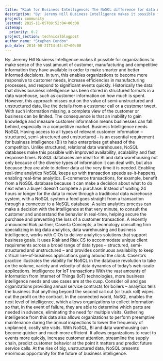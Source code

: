 ```yaml
---
title: "Riak for Business Intelligence: The NoSQL difference for data warehousing and analytics"
description: "By: Jeremy Hill Business Intelligence makes it possible for organizations to make sense of the vast amount of customer, manufacturing and competitive information they have available in order to make smarter and better informed decisions. In turn, this enables organizations to become more responsi"
project: community
lastmod: 2015-11-05T09:52:04+00:00
sitemap:
  priority: 0.2
project_section: technicalblogpost
author_name: "Stephen Condon"
pub_date: 2014-08-21T14:43:47+00:00
---
```

By: Jeremy Hill
Business Intelligence makes it possible for organizations to make sense of the vast amount of customer, manufacturing and competitive information they have available in order to make smarter and better informed decisions. In turn, this enables organizations to become more responsive to customer needs, increase efficiencies in manufacturing processes, and respond to significant events quickly.
Historically the data that drives business intelligence has been stored in structured formats in a data warehouse, such as customer information on how much is spent. However, this approach misses out on the value of semi-unstructured and unstructured data, like the details from a customer call or a customer tweet.
With such information missing, a complete view of the customer or business can be limited. The consequence is that an inability to gain knowledge and measure customer information means businesses can fall behind, especially in a competitive market.
Business Intelligence needs NoSQL
Having access to all types of relevant customer information – structured, semi-structured and unstructured – is an essential requirement for business intelligence (BI) to help enterprises get ahead of the competition. Unlike structured, relational data warehouses, NoSQL databases make this possible with improved availability, scalability and fast response times. NoSQL databases are ideal for BI and data warehousing not only because of the diverse types of information it can deal with, but also because they are able to deliver data at the very time it is needed.
Enabling real-time analytics
NoSQL keeps up with transaction speeds as-it-happens, enabling real-time analytics. E-commerce transactions, for example, benefit from a NoSQL database because it can make a decision about what to do next when a buyer doesn’t complete a purchase. Instead of waiting 24 hours or longer for the data to move through a traditional data warehouse system, with a NoSQL system a feed goes straight from a transaction through a connecter to a NoSQL database. A sales analytics process can make a decision with the intelligence at that very minute, to consult the customer and understand the behavior in real-time, helping secure the purchase and preventing the loss of a customer transaction.
A recently announced Riak partner, Caserta Concepts, a technology consulting firm specializing in big data analytics, data warehousing and business intelligence, works with CIOs to deliver analytics solutions that support business goals. It uses Riak and Riak CS to accommodate unique client requirements across a broad range of data types – structured, semi-structured and unstructured – and provides continuous availability to keep critical line-of-business applications going around the clock. Caserta’s practice illustrates the viability for NoSQL in the database revolution to take on the volume, variety and velocity of data dynamics of today’s web-scale applications.
Intelligence for IoT transactions
With the vast amounts of information from Internet of Things (IoT) technologies, more business intelligence needs and use cases are at the cusp. Consider oil and gas organizations providing annual service contracts for boilers – analytics tells the business that anything beyond the second call out (or truck roll) wipes out the profit on the contract. In the connected world, NoSQL enables the next level of intelligence, which allows organizations to collect information so that, in the event of failure, they are able to determine which parts are needed in advance, eliminating the need for multiple visits. Gathering intelligence from this data also allows organizations to perform preemptive maintenance during the annual inspections to lower the frequency of unplanned, costly site visits.
With NoSQL, BI and data warehousing can become quicker and much more efficient. It allows organizations to react to events more quickly, increase customer attention, streamline the supply chain, predict customer behavior at the point it matters and predict future service calls. At the rise of big, unstructured data, NoSQL presents enormous opportunity for the future of business intelligence.
###
